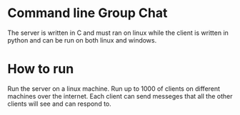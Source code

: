 # Command line Group Chat
 The server is written in C and must ran on linux while the client is written in python and can be run on both linux and windows.
 # How to run
Run the server on a linux machine. Run up to 1000 of clients on different machines over the internet. Each client can send messeges that all the other clients will see and can respond to.
